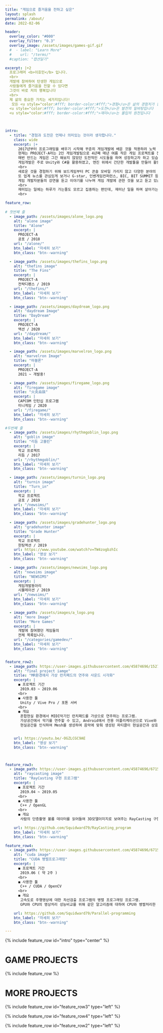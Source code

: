 ```yaml
---
title: "게임으로 즐거움을 전하고 싶은"
layout: splash
permalink: /about/
date: 2022-02-06

header:
  overlay_color: "#000"
  overlay_filter: "0.3"
  overlay_image: /assets/images/games-gif.gif
  #  - label: "Learn More"
  #    url: "/terms/"
  #caption: "캡션달기"

excerpt: |+2
  프로그래머 <b>이호민</b> 입니다.   
  <br>
  개발에 참여하여 탄생한 게임으로   
  사람들에게 즐거움을 전할 수 있다면   
  그것이 바로 저의 행복입니다    
  <br>
  제 삶의 중요한 가치는 세가지입니다!   
   모든 <u style="color:#fff; border-color:#fff;">경험</u>은 삶의 경험치가 됩니다      
  <u style="color:#fff; border-color:#fff;">도전</u>은 발전의 밑바탕입니다  
  <u style="color:#fff; border-color:#fff;">재미</u>는 몰입의 원천입니다  

  

intro: 
  - title: "경험과 도전은 언제나 의미있는 것이라 생각합니다."
    class: wide
    excerpt: |+
      2017년부터 프로그래밍을 배우기 시작해 꾸준히 게임개발에 배운 것을 적용하려 노력 중입니다.  
      현재는 PROJECT-A라는 2인 게임개발팀으로 4년째 매년 여름 작은 게임 프로젝트를 진행하고 있습니다.   
      매번 만드는 게임은 그간 해보지 않았던 도전적인 시도들을 하며 성장하고자 하고 있습니다.      
      게임개발은 주로 Unity와 C#을 활용하였고, 엔진 위에서 간단한 개발툴을 만들어 활용하기도 하였습니다.  
      <br> 
      새로운 것을 경험하기 위해 보드게임부터 PC 콘솔 모바일 가리지 않고 다양한 분야의 게임을 접하려고 합니다.    
      또 업계 뉴스를 관심있게 보거나 G-star, 인벤게임컨퍼런스, BIC, BIT SUMMIT 등 여러 게임 행사에 방문해   
      게임 개발자분들의 강연을 듣고 이야기를 나누며 게임 개발에 관한 것을 보고 듣고 있습니다. 
      <br>   
      재미있는 일에는 하루가 가는줄도 모르고 집중하는 편인데, 재미난 일을 하며 살아가는 것에 대한 로망이 있습니다!   
      <br>

feature_row:
 
# 첫번째 줄 
  - image_path: /assets/images/alone_logo.png
    alt: "alone image"
    title: "Alone"
    excerpt: |
      PROJECT-A  
      공포 / 2018 
    url: "/alone/"
    btn_label: "자세히 보기"
    btn_class: "btn--warning" 

  - image_path: /assets/images/thefins_logo.png
    alt: "thefins image"
    title: "The Fins"
    excerpt: |
      PROJECT-A  
      전략디펜스 / 2019  
    url: "/thefins/"
    btn_label: "자세히 보기"
    btn_class: "btn--warning"

  - image_path: /assets/images/daydream_logo.png
    alt: "daydream Image"
    title: "DayDream"
    excerpt: |
      PROJECT-A  
      액션 / 2020 
    url: "/daydream/"
    btn_label: "자세히 보기"
    btn_class: "btn--warning"

  - image_path: /assets/images/marvelron_logo.png
    alt: "marvelron Image"
    title: "마블론"
    excerpt: |
      PROJECT-A  
      2021 ~ 개발중!

  - image_path: /assets/images/firegame_logo.png
    alt: "firegame image"
    title: "火炎焱燚"
    excerpt: |
      CAPCOM 인턴십 프로그램   
      미니게임 / 2020  
    url: "/firegame/"
    btn_label: "자세히 보기"
    btn_class: "btn--warning" 

#두번째 줄
  - image_path: /assets/images/rhythmgoblin_logo.png
    alt: "goblin image"
    title: "리듬 고블린"
    excerpt: |
      학교 프로젝트   
      리듬 / 2017 
    url: "/rhythmgoblin/"
    btn_label: "자세히 보기"
    btn_class: "btn--warning" 

  - image_path: /assets/images/turnin_logo.png
    alt: "turnin image"
    title: "Turn_in"
    excerpt: |
      학교 프로젝트  
      공포 / 2019 
    url: "/newsims/"
    btn_label: "자세히 보기"
    btn_class: "btn--warning" 

  - image_path: /assets/images/gradehunter_logo.png
    alt: "gradehunter image"
    title: "Grade Hunter"
    excerpt: |
      학교 프로젝트  
      헌팅액션 / 2019 
    url: https://www.youtube.com/watch?v=TW4zogbzhIc
    btn_label: "영상 보기"
    btn_class: "btn--warning" 

  - image_path: /assets/images/newsims_logo.png
    alt: "newsims image"
    title: "NEWSIMS"
    excerpt: |
      게임개발동아리   
      시뮬레이션 / 2019 
    url: "/newsims/"
    btn_label: "자세히 보기"
    btn_class: "btn--warning" 

  - image_path: /assets/images/a_logo.png
    alt: "more Image"
    title: "More Games"
    excerpt: |
      개발에 참여했던 게임들의   
      전체 목록입니다.  
    url: "/categories/gamedev/"
    btn_label: "자세히 보기"
    btn_class: "btn--warning"


feature_row2:
  - image_path: https://user-images.githubusercontent.com/45874696/152729024-aad5fe06-9293-46fb-ad3d-719bb857525f.png
    alt: "final project iamge"
    title: "MR환경에서 가상 런치패드의 연주와 사운드 시각화"
    excerpt: |
      ◼ 프로젝트 기간  
       2019.03 ~ 2019.06
      <br>
      ◼ 사용한 툴  
       Unity / Vive Pro / 포톤 서버 
      <br>
      ◼ 개요  
       혼합현실 환경에서 MIDI악기인 런치패드를 가상으로 연주하는 프로그램.      
       가상공간에서 악기를 연주할 수 있고, Android에서 전용 어플리케이션으로 Vive와 연동하여 합주 가능.  
       현실공간을 인식하여 Mesh를 생성하여 음악에 맞춰 생성된 파티클이 현실공간과 상호작용.    


    url: https://youtu.be/-OGZLCGC9AE
    btn_label: "영상 보기"
    btn_class: "btn--warning"



feature_row3:
  - image_path: https://user-images.githubusercontent.com/45874696/67154377-50269480-f336-11e9-91c2-0dad29a50bc0.png
    alt: "raycasting image"
    title: "RayCasting 구현 프로그램"
    excerpt: |
      ◼ 프로젝트 기간  
       2019.04 ~ 2019.05
      <br>
      ◼ 사용한 툴  
       C++ / OpenGL
      <br>
      ◼ 개요  
       사람의 단층촬영 볼륨 데이터를 읽어들여 3D모델이미지로 보여주는 RayCasting 구현 프로그램.   

    url: https://github.com/Squidward79/RayCasting_program
    btn_label: "자세히 보기"
    btn_class: "btn--warning"

feature_row4:
  - image_path: https://user-images.githubusercontent.com/45874696/67154576-acd77e80-f339-11e9-819b-c423a81bdf43.png
    alt: "cuda image"
    title: "CUDA 병렬프로그래밍"
    excerpt: |
      ◼ 프로젝트 기간  
       2019.06 ( 약 2주 )
      <br>
      ◼ 사용한 툴  
       C++ / CUDA / OpenCV
      <br>
      ◼ 개요  
       고속도로 주행영상에 대한 차선검출 프로그램의 병렬 프로그래밍 프로그램.    
       GPU와 CPU의 영상처리 성능비교를 위해 같은 알고리즘에 대하여 CPU와 병렬처리한 GPU의 처리속도를 비교하는 프로젝트  

    url: https://github.com/Squidward79/Parallel-programming
    btn_label: "자세히 보기"
    btn_class: "btn--warning"

---
```


{% include feature_row id="intro" type="center" %}

<h1> GAME PROJECTS </h1>

{% include feature_row %}


<h1> MORE PROJECTS </h1>

{% include feature_row id="feature_row3" type="left" %}

{% include feature_row id="feature_row4" type="left" %}

{% include feature_row id="feature_row2" type="left" %}

